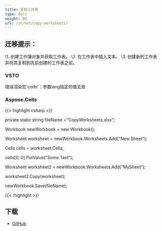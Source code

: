 ```yaml
---
title: 复制工作表
type: docs
weight: 60
url: /zh/net/copy-worksheets/
---
```


## **迁移提示：**
\1. 创建工作簿对象并获取工作表。
\2. 在工作表中插入文本。
\3. 创建新的工作表并将其复制到先前创建的工作表之前。
### **VSTO**
错误渲染宏'code'：参数lang指定的值无效
### **Aspose.Cells**
{{< highlight csharp >}}

  private static string fileName ="CopyWorksheets.xlsx";

 Workbook newWorkbook = new Workbook();

 Worksheet worksheet = newWorkbook.Worksheets.Add("New Sheet");

 Cells cells = worksheet.Cells;

 cells[0, 0].PutValue("Some Text");

 Worksheet worksheet2 = newWorkbook.Worksheets.Add("MySheet");

 worksheet2.Copy(worksheet);

 newWorkbook.Save(fileName);

{{< /highlight >}}
## **下载**
- [GitHub](https://github.com/asposemarketplace/Aspose_for_VSTO/releases/download/Aspose.Cells1.1/CopyWorksheets.Aspose.Cells.zip)
